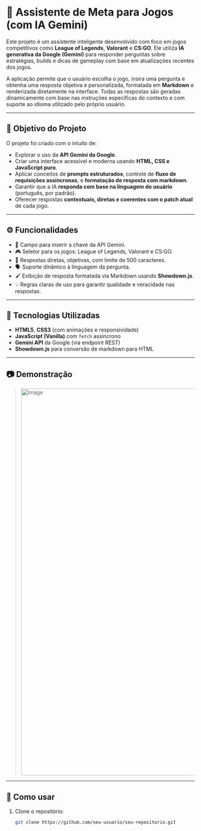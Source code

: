 # 🧠 Assistente de Meta para Jogos (com IA Gemini)

Este projeto é um assistente inteligente desenvolvido com foco em jogos competitivos como **League of Legends**, **Valorant** e **CS:GO**. Ele utiliza **IA generativa da Google (Gemini)** para responder perguntas sobre estratégias, builds e dicas de gameplay com base em atualizações recentes dos jogos.

A aplicação permite que o usuário escolha o jogo, insira uma pergunta e obtenha uma resposta objetiva e personalizada, formatada em **Markdown** e renderizada diretamente na interface. Todas as respostas são geradas dinamicamente com base nas instruções específicas do contexto e com suporte ao idioma utilizado pelo próprio usuário.

---

## 🎯 Objetivo do Projeto

O projeto foi criado com o intuito de:

- Explorar o uso da **API Gemini da Google**.
- Criar uma interface acessível e moderna usando **HTML, CSS e JavaScript puro**.
- Aplicar conceitos de **prompts estruturados**, controle de **fluxo de requisições assíncronas**, e **formatação de resposta com markdown**.
- Garantir que a IA **responda com base na linguagem do usuário** (português, por padrão).
- Oferecer respostas **contextuais, diretas e coerentes com o patch atual** de cada jogo.

---

## ⚙️ Funcionalidades

- 🔐 Campo para inserir a chave da API Gemini.
- 🎮 Seletor para os jogos: League of Legends, Valorant e CS:GO.
- 🧾 Respostas diretas, objetivas, com limite de 500 caracteres.
- 🗣️ Suporte dinâmico à linguagem da pergunta.
- 🖌️ Exibição de resposta formatada via Markdown usando **Showdown.js**.
- 💡 Regras claras de uso para garantir qualidade e veracidade nas respostas.

---

## 🚀 Tecnologias Utilizadas

- **HTML5**, **CSS3** (com animações e responsividade)
- **JavaScript (Vanilla)** com `fetch` assíncrono
- **Gemini API** da Google (via endpoint REST)
- **Showdown.js** para conversão de markdown para HTML

---

## 📷 Demonstração

> <img width="1921" height="1033" alt="image" src="https://github.com/user-attachments/assets/99129947-ddf5-464b-a78f-01f12cc03940" />


---

## 📝 Como usar

1. Clone o repositório:
   ```bash
   git clone https://github.com/seu-usuario/seu-repositorio.git
